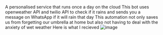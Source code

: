 A personalised service that runs once a day on the cloud 
This bot uses openweather API and twilio API to check if it rains and sends you a message on WhatsApp if it will rain that day
This automation not only saves us from forgetting our umbrella at home but also not having to deal with the anxiety of wet weather
Here is what I recieved
![image](https://github.com/user-attachments/assets/13b404f6-d306-468e-a30b-a1d327d1db91)
